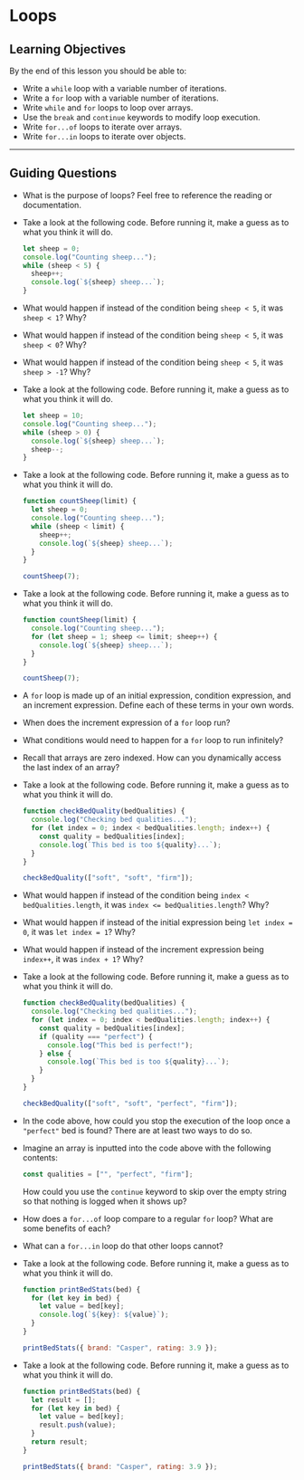 # Loops

## Learning Objectives

By the end of this lesson you should be able to:

- Write a `while` loop with a variable number of iterations.
- Write a `for` loop with a variable number of iterations.
- Write `while` and `for` loops to loop over arrays.
- Use the `break` and `continue` keywords to modify loop execution.
- Write `for...of` loops to iterate over arrays.
- Write `for...in` loops to iterate over objects.

---

## Guiding Questions

- What is the purpose of loops? Feel free to reference the reading or documentation.

- Take a look at the following code. Before running it, make a guess as to what you think it will do.

  ```js
  let sheep = 0;
  console.log("Counting sheep...");
  while (sheep < 5) {
    sheep++;
    console.log(`${sheep} sheep...`);
  }
  ```

- What would happen if instead of the condition being `sheep < 5`, it was `sheep < 1`? Why?

- What would happen if instead of the condition being `sheep < 5`, it was `sheep < 0`? Why?

- What would happen if instead of the condition being `sheep < 5`, it was `sheep > -1`? Why?

- Take a look at the following code. Before running it, make a guess as to what you think it will do.

  ```js
  let sheep = 10;
  console.log("Counting sheep...");
  while (sheep > 0) {
    console.log(`${sheep} sheep...`);
    sheep--;
  }
  ```

- Take a look at the following code. Before running it, make a guess as to what you think it will do.

  ```js
  function countSheep(limit) {
    let sheep = 0;
    console.log("Counting sheep...");
    while (sheep < limit) {
      sheep++;
      console.log(`${sheep} sheep...`);
    }
  }

  countSheep(7);
  ```

- Take a look at the following code. Before running it, make a guess as to what you think it will do.

  ```js
  function countSheep(limit) {
    console.log("Counting sheep...");
    for (let sheep = 1; sheep <= limit; sheep++) {
      console.log(`${sheep} sheep...`);
    }
  }

  countSheep(7);
  ```

- A `for` loop is made up of an initial expression, condition expression, and an increment expression. Define each of these terms in your own words.

- When does the increment expression of a `for` loop run?

- What conditions would need to happen for a `for` loop to run infinitely?

- Recall that arrays are zero indexed. How can you dynamically access the last index of an array?

- Take a look at the following code. Before running it, make a guess as to what you think it will do.

  ```js
  function checkBedQuality(bedQualities) {
    console.log("Checking bed qualities...");
    for (let index = 0; index < bedQualities.length; index++) {
      const quality = bedQualities[index];
      console.log(`This bed is too ${quality}...`);
    }
  }

  checkBedQuality(["soft", "soft", "firm"]);
  ```

- What would happen if instead of the condition being `index < bedQualities.length`, it was `index <= bedQualities.length`? Why?

- What would happen if instead of the initial expression being `let index = 0`, it was `let index = 1`? Why?

- What would happen if instead of the increment expression being `index++`, it was `index + 1`? Why?

- Take a look at the following code. Before running it, make a guess as to what you think it will do.

  ```js
  function checkBedQuality(bedQualities) {
    console.log("Checking bed qualities...");
    for (let index = 0; index < bedQualities.length; index++) {
      const quality = bedQualities[index];
      if (quality === "perfect") {
        console.log("This bed is perfect!");
      } else {
        console.log(`This bed is too ${quality}...`);
      }
    }
  }

  checkBedQuality(["soft", "soft", "perfect", "firm"]);
  ```

- In the code above, how could you stop the execution of the loop once a `"perfect"` bed is found? There are at least two ways to do so.

- Imagine an array is inputted into the code above with the following contents:

  ```js
  const qualities = ["", "perfect", "firm"];
  ```

  How could you use the `continue` keyword to skip over the empty string so that nothing is logged when it shows up?

- How does a `for...of` loop compare to a regular `for` loop? What are some benefits of each?

- What can a `for...in` loop do that other loops cannot?

- Take a look at the following code. Before running it, make a guess as to what you think it will do.

  ```js
  function printBedStats(bed) {
    for (let key in bed) {
      let value = bed[key];
      console.log(`${key}: ${value}`);
    }
  }

  printBedStats({ brand: "Casper", rating: 3.9 });
  ```

- Take a look at the following code. Before running it, make a guess as to what you think it will do.

  ```js
  function printBedStats(bed) {
    let result = [];
    for (let key in bed) {
      let value = bed[key];
      result.push(value);
    }
    return result;
  }

  printBedStats({ brand: "Casper", rating: 3.9 });
  ```
